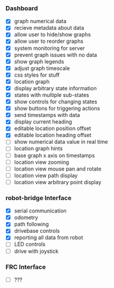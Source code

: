 ### Dashboard
- [x] graph numerical data
- [x] recieve metadata about data
- [x] allow user to hide/show graphs
- [x] allow user to reorder graphs
- [x] system monitoring for server
- [x] prevent graph issues with no data
- [x] show graph legends
- [x] adjust graph timescale
- [x] css styles for stuff
- [x] location graph
- [x] display arbitrary state information
- [x] states with multiple sub-states
- [x] show controls for changing states
- [x] show buttons for triggering actions
- [x] send timestamps with data
- [x] display current heading
- [x] editable location position offset
- [x] editable location heading offset
- [ ] show numerical data value in real time
- [ ] location graph hints
- [ ] base graph x axis on timestamps
- [ ] location view zooming
- [ ] location view mouse pan and rotate
- [ ] location view path display
- [ ] location view arbitrary point display

### robot-bridge Interface
- [x] serial communication
- [x] odometry
- [x] path following
- [x] drivebase controls
- [x] reporting all data from robot
- [ ] LED controls
- [ ] drive with joystick

### FRC Interface
- [ ] ???
